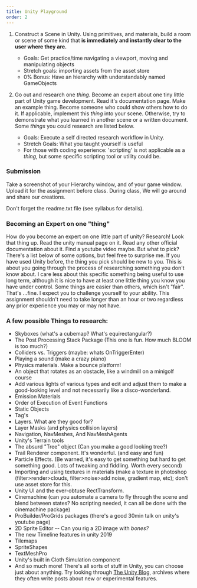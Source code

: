 ```yaml
---
title: Unity Playground
order: 2
---
```

1.  Construct a Scene in Unity. Using primitives, and materials, build a
    room or scene of some kind that **is immediately and instantly clear
    to the user where they are.**

    -   Goals: Get practice/time navigating a viewport, moving and
        manipulating objects
    -   Stretch goals: importing assets from the asset store
    -   0% Bonus: Have an hierarchy with understandably named
        GameObjects

2.  Go out and research one *thing*. Become an expert about one tiny
    little part of Unity game development. Read it's documentation page.
    Make an example thing. Become someone who could show others how to
    do it. If applicable, implement this *thing* into your scene.
    Otherwise, try to demonstrate what you learned in another scene or a
    written document. Some *things* you could research are listed below.

    -   Goals: Execute a self directed research workflow in Unity.
    -   Stretch Goals: What you taught yourself is useful
    -   For those with coding experience: 'scripting' is not applicable
        as a *thing*, but some specific scripting tool or utility could
        be.
### Submission
Take a screenshot of your Hierarchy window, and of your game window. Upload it for the assignment before class. During class, We will go around and share our creations.

Don't forget the readme.txt file (see syllabus for details).

### Becoming an Expert on one "thing"

How do you become an expert on one little part of unity? Research! Look
that thing up. Read the unity manual page on it. Read any other official
documentation about it. Find a youtube video maybe. But what to pick?
There's a list below of some options, but feel free to surprise me. If
you have used Unity before, the thing you pick should be new to you.
This is about you going through the process of researching something you
don't know about. I care less about this specific something being useful
to use long term, although it is nice to have at least one little thing
you know you have under control. Some things are easier than others,
which isn't "fair". That's ...fine. I expect you to challenge yourself
to your ability. This assignment shouldn't need to take longer than an
hour or two regardless any prior experience you may or may not have.

### A few possible Things to research:

-   Skyboxes (what\'s a cubemap? What\'s equirectangular?)
-   The Post Processing Stack Package (This one is fun. How much BLOOM
    is too much?)
-   Colliders vs. Triggers (maybe: whats OnTriggerEnter)
-   Playing a sound (make a crazy piano)
-   Physics materials. Make a bounce platform!
-   An object that rotates as an obstacle, like a windmill on a minigolf
    course
-   Add various lights of various types and edit and adjust them to make
    a good-looking level and not necessarily like a disco-wonderland.
-   Emission Materials
-   Order of Execution of Event Functions
-   Static Objects
-   Tag's
-   Layers. What are they good for?
-   Layer Masks (and physics collision layers)
-   Navigation, NavMeshes, And NavMeshAgents
-   Unity's Terrain tools
-   The absurd "Tree" object (Can you make a good looking tree?)
-   Trail Renderer component. It\'s wonderful. (and easy and fun)
-   Particle Effects. (Be warned, it\'s easy to get something but hard
    to get something good. Lots of tweaking and fiddling. Worth every
    second)
-   Importing and using textures in materials (make a texture in
    photoshop (filter\>render\>clouds, filter\>noise\>add noise,
    gradient map, etc); don\'t use asset store for this.
-   Unity UI and the ever-obtuse RectTransform.
-   Cinemachine (can you automate a camera to fly through the scene and
    blend between states? No scripting needed, it can all be done with
    the cinemachine package)
-   ProBuilder/ProGrids packages (there's a good 30min talk on unity's
    youtube page)
-   2D Sprite Editor -- Can you rig a 2D image with *bones?*
-   The new Timeline features in unity 2019
-   Tilemaps
-   SpriteShapes
-   TextMeshPro
-   Unity's built in Cloth Simulation component
-   And so much more! There's all sorts of stuff in Unity, you can
    choose just about anything. Try looking through [The Unity Blog](https://blog.unity.com/), archives where they often write posts about new or experimental features.
